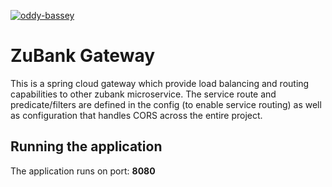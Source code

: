 [![oddy-bassey](https://circleci.com/gh/oddy-bassey/zubank_gateway.svg?style=svg)](https://circleci.com/gh/oddy-bassey/zubank_gateway)

# ZuBank Gateway
This is a spring cloud gateway which provide load balancing and routing capabilities to other zubank microservice.
The service route and predicate/filters are defined in the config (to enable service routing) as well as configuration that handles CORS across the entire 
project.

Running the application
-
The application runs on port: **8080**